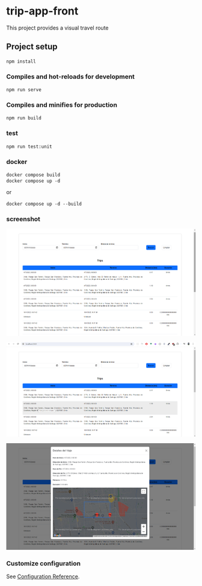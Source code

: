 # trip-app-front
This project provides a visual travel route


## Project setup
```
npm install
```

### Compiles and hot-reloads for development
```
npm run serve
```

### Compiles and minifies for production
```
npm run build
```

### test
```
npm run test:unit 
```

### docker
```
docker compose build 
docker compose up -d
```
or 
```
docker compose up -d --build 
```

### screenshot

![Capture 1](https://github.com/Gerarca/front-trip-docker/blob/main/screenshot/screenshot-1.png?raw=true)


![Capture 2](https://github.com/Gerarca/front-trip-docker/blob/main/screenshot/screenshot-2.png?raw=true)


![Capture 3](https://github.com/Gerarca/front-trip-docker/blob/main/screenshot/screenshot-3.png?raw=true)

### Customize configuration
See [Configuration Reference](https://cli.vuejs.org/config/).
